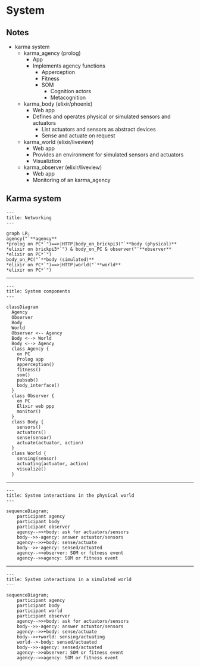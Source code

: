 # System

## Notes

* karma system
  * karma_agency (prolog)
    * App
    * Implements agency functions
      * Apperception
      * Fitness
      * SOM
        * Cognition actors
        * Metacognition
  * karma_body (elixir/phoenix)
    * Web app
    * Defines and operates physical or simulated sensors and actuators
      * List actuators and sensors as abstract devices
      * Sense and actuate on request
  * karma_world (elixir/liveview)
    * Web app
    * Provides an environment for simulated sensors and actuators
    * Visualiztion
  * karma_observer (elixir/liveview)
    * Web app
    * Monitoring of an karma_agency

## Karma system

```mermaid
---
title: Networking
---

graph LR;
agency("`**agency**
*prolog on PC*`")==>|HTTP|body_on_brickpi3("`**body (physical)**
*elixir on brickpi3*`") & body_on_PC & observer("`**observer**
*elixir on PC*`") 
body_on_PC("`**body (simulated)**
*elixir on PC*`")==>|HTTP|world("`**world**
*elixir on PC*`")

```

----

``` mermaid
---
title: System components
---

classDiagram
  Agency
  Observer
  Body
  World
  Observer <-- Agency
  Body <--> World
  Body <--> Agency
  class Agency {
    on PC
    Prolog app
    apperception()
    fitness()
    som()
    pubsub()
    body_interface()
  }
  class Observer {
    on PC
    Elixir web ppp
    monitor()
  }
  class Body {
    sensors()
    actuators()
    sense(sensor)
    actuate(actuator, action)
  }
  class World {
    sensing(sensor)
    actuating(actuator, action)
    visualize()
  }

```

----

```mermaid
---
title: System interactions in the physical world
---

sequenceDiagram;
    participant agency
    participant body
    participant observer
    agency-->>+body: ask for actuators/sensors
    body-->>-agency: answer actuator/sensors
    agency-->>+body: sense/actuate
    body-->>-agency: sensed/actuated
    agency-->>observer: SOM or fitness event
    agency-->>agency: SOM or fitness event
```

----

```mermaid
---
title: System interactions in a simulated world
---

sequenceDiagram;
    participant agency
    participant body
    participant world
    participant observer
    agency-->>+body: ask for actuators/sensors
    body-->>-agency: answer actuator/sensors
    agency-->>+body: sense/actuate
    body-->>+world: sensing/actuating
    world-->-body: sensed/actuated
    body-->>-agency: sensed/actuated
    agency-->>observer: SOM or fitness event
    agency-->>agency: SOM or fitness event
```
